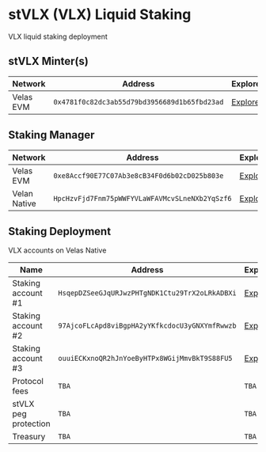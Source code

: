 # stVLX (VLX) Liquid Staking
VLX liquid staking deployment

## stVLX Minter(s)

| Network | Address | Explorer |
| -- | -- | -- |
| Velas EVM | `0x4781f0c82dc3ab55d79bd3956689d1b65fbd23ad` | [Explorer](https://evmexplorer.velas.com/address/0x4781f0c82Dc3Ab55D79Bd3956689D1B65FBD23aD) |

## Staking Manager

| Network | Address | Explorer |
| -- | -- | -- |
| Velas EVM | `0xe8Accf90E77C07Ab3e8cB34F0d6b02cD025b803e` | [Explorer](https://evmexplorer.velas.com/address/0xe8Accf90E77C07Ab3e8cB34F0d6b02cD025b803e) |
| Velan Native | `HpcHzvFjd7Fnm75pWWFYVLaWFAVMcvSLneNXb2YqSzf6` | [Explorer](https://native.velas.com/address/HpcHzvFjd7Fnm75pWWFYVLaWFAVMcvSLneNXb2YqSzf6) |

## Staking Deployment
VLX accounts on Velas Native

| Name | Address | Explorer |
| -- | -- | -- |
| Staking account #1 | `HsqepDZSeeGJqURJwzPHTgNDK1Ctu29TrX2oLRkADBXi` | [Explorer](https://native.velas.com/address/HsqepDZSeeGJqURJwzPHTgNDK1Ctu29TrX2oLRkADBXi) |
| Staking account #2 | `97AjcoFLcApd8viBgpHA2yYKfkcdocU3yGNXYmfRwwzb` | [Explorer](https://native.velas.com/address/97AjcoFLcApd8viBgpHA2yYKfkcdocU3yGNXYmfRwwzb) |
| Staking account #3 | `ouuiECKxnoQR2hJnYoeByHTPx8WGijMmvBkT9S88FU5` | [Explorer](https://native.velas.com/address/ouuiECKxnoQR2hJnYoeByHTPx8WGijMmvBkT9S88FU5) |
| Protocol fees | `TBA` | `TBA` |
| stVLX peg protection | `TBA` | `TBA` |
| Treasury | `TBA` | `TBA` |
